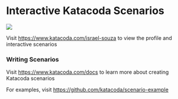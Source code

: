 # Interactive Katacoda Scenarios

[![](http://shields.katacoda.com/katacoda/israel-souza/count.svg)](https://www.katacoda.com/israel-souza "Get your profile on Katacoda.com")

Visit https://www.katacoda.com/israel-souza to view the profile and interactive scenarios

### Writing Scenarios
Visit https://www.katacoda.com/docs to learn more about creating Katacoda scenarios

For examples, visit https://github.com/katacoda/scenario-example

